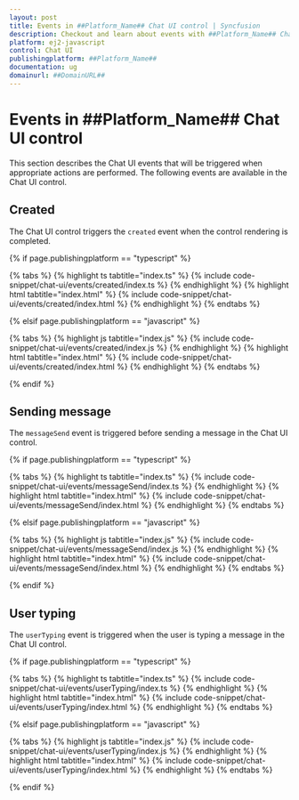 ```yaml
---
layout: post
title: Events in ##Platform_Name## Chat UI control | Syncfusion
description: Checkout and learn about events with ##Platform_Name## Chat UI control of Syncfusion Essential JS 2 and more.
platform: ej2-javascript
control: Chat UI
publishingplatform: ##Platform_Name##
documentation: ug
domainurl: ##DomainURL##
---
```


# Events in ##Platform_Name## Chat UI control

This section describes the Chat UI events that will be triggered when appropriate actions are performed. The following events are available in the Chat UI control.

## Created

The Chat UI control triggers the `created` event when the control rendering is completed.

{% if page.publishingplatform == "typescript" %}

{% tabs %}
{% highlight ts tabtitle="index.ts" %}
{% include code-snippet/chat-ui/events/created/index.ts %}
{% endhighlight %}
{% highlight html tabtitle="index.html" %}
{% include code-snippet/chat-ui/events/created/index.html %}
{% endhighlight %}
{% endtabs %}

{% elsif page.publishingplatform == "javascript" %}

{% tabs %}
{% highlight js tabtitle="index.js" %}
{% include code-snippet/chat-ui/events/created/index.js %}
{% endhighlight %}
{% highlight html tabtitle="index.html" %}
{% include code-snippet/chat-ui/events/created/index.html %}
{% endhighlight %}
{% endtabs %}

{% endif %}

## Sending message

The `messageSend` event is triggered before sending a message in the Chat UI control.

{% if page.publishingplatform == "typescript" %}

{% tabs %}
{% highlight ts tabtitle="index.ts" %}
{% include code-snippet/chat-ui/events/messageSend/index.ts %}
{% endhighlight %}
{% highlight html tabtitle="index.html" %}
{% include code-snippet/chat-ui/events/messageSend/index.html %}
{% endhighlight %}
{% endtabs %}

{% elsif page.publishingplatform == "javascript" %}

{% tabs %}
{% highlight js tabtitle="index.js" %}
{% include code-snippet/chat-ui/events/messageSend/index.js %}
{% endhighlight %}
{% highlight html tabtitle="index.html" %}
{% include code-snippet/chat-ui/events/messageSend/index.html %}
{% endhighlight %}
{% endtabs %}

{% endif %}

## User typing

The `userTyping` event is triggered when the user is typing a message in the Chat UI control.

{% if page.publishingplatform == "typescript" %}

{% tabs %}
{% highlight ts tabtitle="index.ts" %}
{% include code-snippet/chat-ui/events/userTyping/index.ts %}
{% endhighlight %}
{% highlight html tabtitle="index.html" %}
{% include code-snippet/chat-ui/events/userTyping/index.html %}
{% endhighlight %}
{% endtabs %}

{% elsif page.publishingplatform == "javascript" %}

{% tabs %}
{% highlight js tabtitle="index.js" %}
{% include code-snippet/chat-ui/events/userTyping/index.js %}
{% endhighlight %}
{% highlight html tabtitle="index.html" %}
{% include code-snippet/chat-ui/events/userTyping/index.html %}
{% endhighlight %}
{% endtabs %}

{% endif %}
